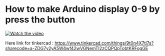 # How to make Arduino display 0-9 by press the button
[![Watch the video](https://img.youtube.com/vi/w2JxwkTVLy0/maxresdefault.jpg)](https://www.youtube.com/watch?v=w2JxwkTVLy0)

Here link for  tinkercad : https://www.tinkercad.com/things/9t0n4X7tl7s?sharecode=a-ZDG7y2yA5W4wf42wVGNemTl2zCQPQpTobtKRFogGE
